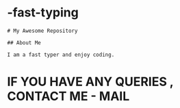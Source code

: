 # -fast-typing
    # My Awesome Repository

    ## About Me

    I am a fast typer and enjoy coding.
# IF YOU HAVE ANY QUERIES , CONTACT ME - MAIL
